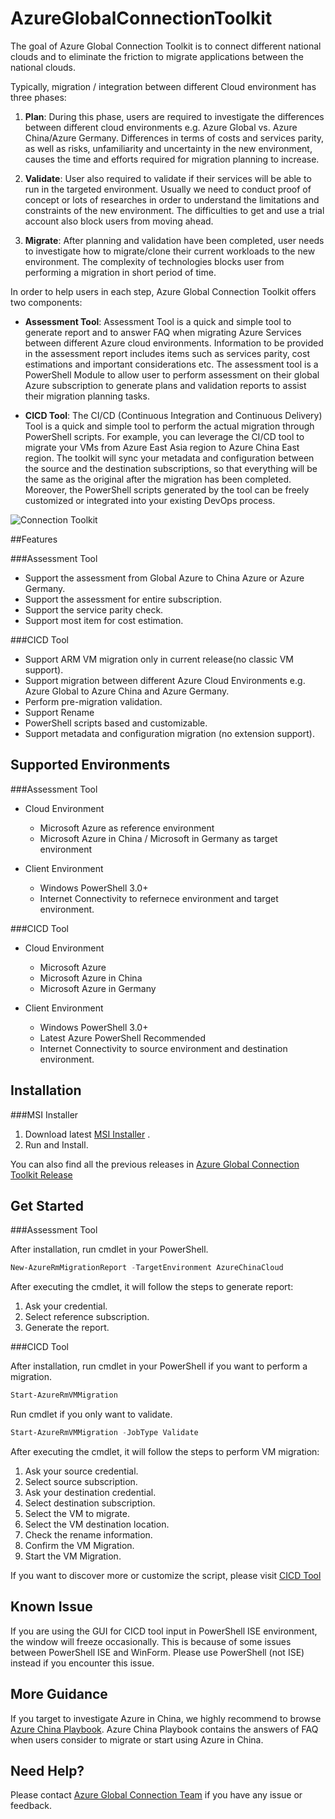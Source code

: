 # AzureGlobalConnectionToolkit
The goal of Azure Global Connection Toolkit is to connect different national clouds and to eliminate the friction to migrate applications between the national clouds.

Typically, migration / integration between different Cloud environment has three phases:

1. **Plan**:
During this phase, users are required to investigate the differences between different
cloud environments e.g. Azure Global vs. Azure China/Azure Germany. Differences
in terms of costs and services parity, as well as risks, unfamiliarity and
uncertainty in the new environment, causes the time and efforts required for
migration planning to increase. 

2. **Validate**:
User
also required to validate if their services will be able to run in the targeted
environment. Usually we need to conduct proof of concept or lots of researches
in order to understand the limitations and constraints of the new environment.
The difficulties to get and use a trial account also block users from moving
ahead.

3. **Migrate**:
After
planning and validation have been completed, user needs to investigate how to
migrate/clone their current workloads to the new environment. The complexity of
technologies blocks user from performing a migration in short period of time.

In order to help users in each step, Azure Global Connection Toolkit offers two components:

- **Assessment Tool**:
Assessment
Tool is a quick and simple tool to generate report and to answer FAQ when
migrating Azure Services between different Azure cloud environments.
Information to be provided in the assessment report includes items such as
services parity, cost estimations and important considerations etc. The
assessment tool is a PowerShell Module to allow user to perform assessment on
their global Azure subscription to generate plans and validation reports to
assist their migration planning tasks.

- **CICD Tool**:
The
CI/CD (Continuous Integration and Continuous Delivery) Tool is a quick and
simple tool to perform the actual migration through PowerShell scripts. For
example, you can leverage the CI/CD tool to migrate your VMs from Azure East
Asia region to Azure China East region. The toolkit will sync your metadata and
configuration between the source and the destination subscriptions, so that
everything will be the same as the original after the migration has been
completed. Moreover, the PowerShell scripts generated by the tool can be freely
customized or integrated into your existing DevOps process.

![Connection Toolkit](https://globalconnectioncenter.blob.core.windows.net/githubpics/connectiontoolkit.png)


##Features

###Assessment Tool

* Support the assessment from Global Azure to China Azure or Azure Germany.
* Support the assessment for entire subscription.
* Support the service parity check.
* Support most item for cost estimation.

###CICD Tool

* Support ARM VM migration only in current release(no classic VM support).
* Support migration between different Azure Cloud Environments e.g. Azure Global to Azure China and Azure Germany.
* Perform pre-migration validation.
* Support Rename
* PowerShell scripts based and customizable.
* Support metadata and configuration migration (no extension support).


## Supported Environments

###Assessment Tool

* Cloud Environment
  * Microsoft Azure as reference environment 
  * Microsoft Azure in China / Microsoft in Germany as target environment
  
* Client Environment
  * Windows PowerShell 3.0+
  * Internet Connectivity to refernece environment and target environment.
  
###CICD Tool

* Cloud Environment
  * Microsoft Azure
  * Microsoft Azure in China
  * Microsoft Azure in Germany

* Client Environment
  * Windows PowerShell 3.0+
  * Latest Azure PowerShell Recommended
  * Internet Connectivity to source environment and destination environment.

## Installation

###MSI Installer

1. Download latest [MSI Installer](https://github.com/Azure/AzureGlobalConnectionToolkit/releases/download/0.2.0/AzureGlobalConnectionToolkit.0.2.0.msi) .
2. Run and Install.

You can also find all the previous releases in [Azure Global Connection Toolkit Release](https://github.com/Azure/AzureGlobalConnectionToolkit/releases)

## Get Started

###Assessment Tool

After installation, run cmdlet in your PowerShell.

```powershell
New-AzureRmMigrationReport -TargetEnvironment AzureChinaCloud 
```

After executing the cmdlet, it will follow the steps to generate report:

1. Ask your credential.
2. Select reference subscription.
3. Generate the report.

###CICD Tool

After installation, run cmdlet in your PowerShell if you want to perform a migration.

```powershell
Start-AzureRmVMMigration
```

Run cmdlet if you only want to validate.

```powershell
Start-AzureRmVMMigration -JobType Validate
```

After executing the cmdlet, it will follow the steps to perform VM migration:

1. Ask your source credential.
2. Select source subscription.
3. Ask your destination credential.
4. Select destination subscription.
5. Select the VM to migrate.
6. Select the VM destination location.
7. Check the rename information. 
8. Confirm the VM Migration.
9. Start the VM Migration.

If you want to discover more or customize the script, please visit [CICD Tool](https://github.com/Azure/AzureGlobalConnectionToolkit/tree/master/CICD%20Tool)

## Known Issue

If you are using the GUI for CICD tool input in PowerShell ISE environment, the window will freeze occasionally. This is because of some issues between PowerShell ISE and WinForm. Please use PowerShell (not ISE) instead if you encounter this issue.

## More Guidance

If you target to investigate Azure in China, we highly recommend to browse [Azure China Playbook](https://aka.ms/azurechinaplaybook). Azure China Playbook contains the answers of FAQ when users consider to migrate or start using Azure in China.

## Need Help?

Please contact [Azure Global Connection Team](mailto:amcteam@microsoft.com) if you have any issue or feedback.
